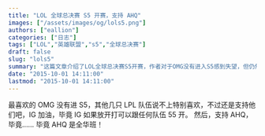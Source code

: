 ```yaml
---
title: "LOL 全球总决赛 S5 开赛，支持 AHQ"
images: ["/assets/images/og/lols5.png"]
authors: ["eallion"]
categories: ["日志"]
tags: ["LOL","英雄联盟","s5","全球总决赛"]
draft: false
slug: "lols5"
summary: "这篇文章介绍了LOL全球总决赛S5开赛，作者对于OMG没有进入S5感到失望，但仍然支持其他几支LPL队伍，其中特别提到了对IG的支持。此外，作者也表示支持AHQ队，因为他们是全华班。"
date: "2015-10-01 14:11:00"
lastmod: "2015-10-01 14:11:00"
---
```


最喜欢的 OMG 没有进 S5，其他几只 LPL 队伍说不上特别喜欢，不过还是支持他们吧，IG 加油，毕竟 IG 如果放开打可以跟任何队伍 55 开。
然后，支持 AHQ，毕竟…… 毕竟 AHQ 是全华班！
